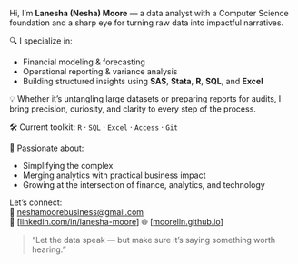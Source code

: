 Hi, I’m **Lanesha (Nesha) Moore** — a data analyst with a Computer Science foundation and a sharp eye for turning raw data into impactful narratives.

🔍 I specialize in:
- Financial modeling & forecasting
- Operational reporting & variance analysis
- Building structured insights using **SAS**, **Stata**, **R**, **SQL**, and **Excel**

💡 Whether it’s untangling large datasets or preparing reports for audits, I bring precision, curiosity, and clarity to every step of the process.

🛠️ Current toolkit:
`R` · `SQL` · `Excel` · `Access` · `Git`

🎯 Passionate about:
- Simplifying the complex
- Merging analytics with practical business impact
- Growing at the intersection of finance, analytics, and technology

Let’s connect:  
📧 [neshamoorebusiness@gmail.com](mailto:neshamoorebusiness@gmail.com)  
🔗 [[linkedin.com/in/lanesha-moore](https://www.linkedin.com/in/lanesha-moore/)]
🌐 [[moorelln.github.io](https://moorelln.github.io/)]

> “Let the data speak — but make sure it’s saying something worth hearing.”
